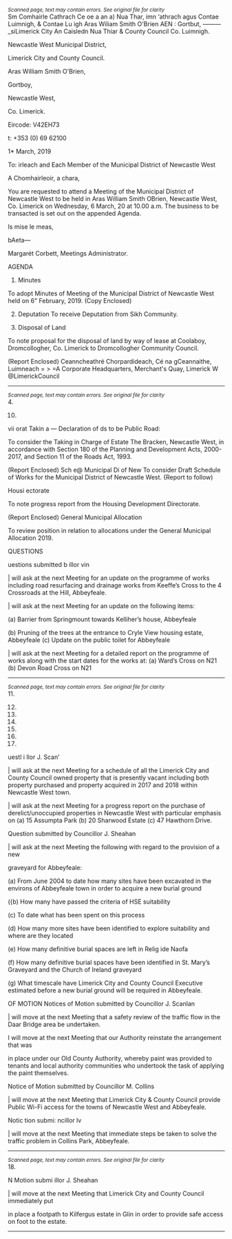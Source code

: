 *<small>Scanned page, text may contain errors. See original file for clarity</small>*  
Sm Comhairle Cathrach Ce oe a an a) Nua Thar,
imn ‘athrach agus Contae Luimnigh,
& Contae Lu igh Aras Wiliam Smith O'Brien
AEN : Gortbut,
———_siLimerick City An Caisledn Nua Thiar
& County Council Co. Luimnigh.

Newcastle West Municipal District,

Limerick City and County Council.

Aras William Smith O'Brien,

Gortboy,

Newcastle West,

Co. Limerick.

Eircode: V42EH73

t: +353 (0) 69 62100

1* March, 2019

To: irleach and Each Member of the Municipal District of Newcastle West

A Chomhairleoir, a chara,

You are requested to attend a Meeting of the Municipal District of Newcastle West to be held
in Aras William Smith OBrien, Newcastle West, Co. Limerick on Wednesday, 6 March, 20
at 10.00 a.m. The business to be transacted is set out on the appended Agenda.

Is mise le meas,

bAeta—

Margarét Corbett,
Meetings Administrator.

AGENDA

1. Minutes

To adopt Minutes of Meeting of the Municipal District of Newcastle West held on 6"
February, 2019.
(Copy Enclosed)

2. Deputation
To receive Deputation from Sikh Community.

3. Disposal of Land

To note proposal for the disposal of land by way of lease at Coolaboy, Dromcollogher,
Co. Limerick to Dromcollogher Community Council.

(Report Enclosed)
Ceanncheathré Chorpardideach, Cé na gCeannaithe, Luimneach = > =A
Corporate Headquarters, Merchant's Quay, Limerick W @LimerickCouncil

---
*<small>Scanned page, text may contain errors. See original file for clarity</small>*  
4.

10.

vii orat
Takin a — Declaration of ds to be Public Road:

To consider the Taking in Charge of Estate The Bracken, Newcastle West, in
accordance with Section 180 of the Planning and Development Acts, 2000-2017, and
Section 11 of the Roads Act, 1993.

(Report Enclosed)
Sch e@ Municipal Di of New
To consider Draft Schedule of Works for the Municipal District of Newcastle West.
{Report to follow)

Housi ectorate

To note progress report from the Housing Development Directorate.

(Report Enclosed)
General Municipal Allocation

To review position in relation to allocations under the General Municipal Allocation
2019.

QUESTIONS

uestions submitted b illor vin

| will ask at the next Meeting for an update on the programme of works including road
resurfacing and drainage works from Keeffe’s Cross to the 4 Crossroads at the Hill,
Abbeyfeale.

| will ask at the next Meeting for an update on the following items:

(a) Barrier from Springmount towards Kelliher’s house, Abbeyfeale

(b) Pruning of the trees at the entrance to Cryle View housing estate, Abbeyfeale
(c) Update on the public toilet for Abbeyfeale

| will ask at the next Meeting for a detailed report on the programme of works along
with the start dates for the works at:
(a) Ward’s Cross on N21 (b) Devon Road Cross on N21

---
*<small>Scanned page, text may contain errors. See original file for clarity</small>*  
11.

12.

13.

14.

15.

16.

17.

uestl i llor J. Scan’

| will ask at the next Meeting for a schedule of all the Limerick City and County Council
owned property that is presently vacant including both property purchased and
property acquired in 2017 and 2018 within Newcastle West town.

| will ask at the next Meeting for a progress report on the purchase of
derelict/unoccupied properties in Newcastle West with particular emphasis on (a) 15
Assumpta Park (b) 20 Sharwood Estate (c) 47 Hawthorn Drive.

Question submitted by Councillor J. Sheahan

| will ask at the next Meeting the following with regard to the provision of a new

graveyard for Abbeyfeale:

(a) From June 2004 to date how many sites have been excavated in the environs
of Abbeyfeale town in order to acquire a new burial ground

({b) How many have passed the criteria of HSE suitability

(c) To date what has been spent on this process

(d) How many more sites have been identified to explore suitability and where
are they located

(e) How many definitive burial spaces are left in Relig ide Naofa

(f) How many definitive burial spaces have been identified in St. Mary’s Graveyard
and the Church of Ireland graveyard

(g) What timescale have Limerick City and County Council Executive estimated
before a new burial ground will be required in Abbeyfeale.

OF MOTION
Notices of Motion submitted by Councillor J. Scanlan

| will move at the next Meeting that a safety review of the traffic flow in the Daar
Bridge area be undertaken.

I will move at the next Meeting that our Authority reinstate the arrangement that was

in place under our Old County Authority, whereby paint was provided to tenants and
local authority communities who undertook the task of applying the paint themselves.

Notice of Motion submitted by Councillor M. Collins

| will move at the next Meeting that Limerick City & County Council provide Public
Wi-Fi access for the towns of Newcastle West and Abbeyfeale.

Notic tion submi: ncillor lv

| will move at the next Meeting that immediate steps be taken to solve the traffic
problem in Collins Park, Abbeyfeale.

---
*<small>Scanned page, text may contain errors. See original file for clarity</small>*  
18.

N Motion submi illor J. Sheahan

| will move at the next Meeting that Limerick City and County Council immediately put

in place a footpath to Kilfergus estate in Glin in order to provide safe access on foot to
the estate.

---
